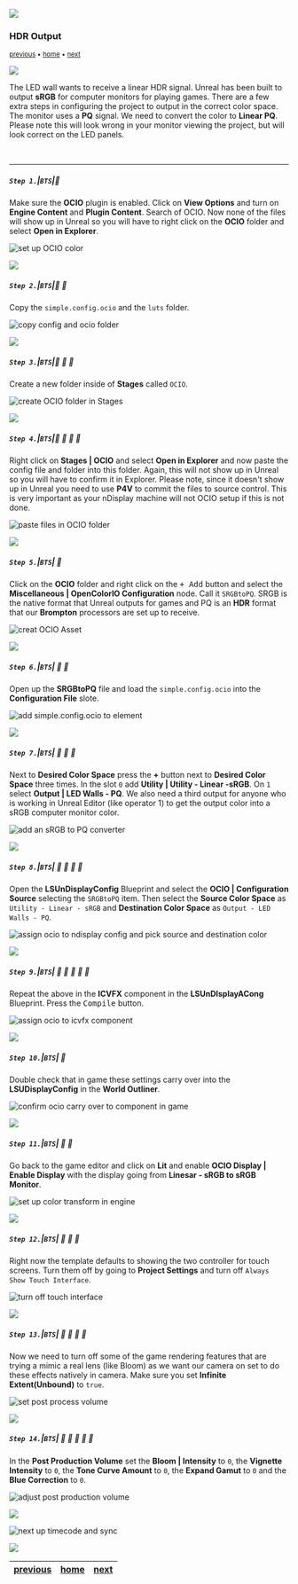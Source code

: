 ![](../images/line3.png)
### HDR Output

<sub>[previous](../live-link5/README.md#user-content-live-link) • [home](../README.md#user-content-gms2-background-tiles--sprites---table-of-contents) • [next](../timecode-sync/README.md#user-content-timecode--sync)</sub>

![](../images/line3.png)

The LED wall wants to receive a linear HDR signal.  Unreal has been built to output **sRGB** for computer monitors for playing games. There are a few extra steps in configuring the project to output in the correct color space. The monitor uses a **PQ** signal. We need to convert the color to **Linear PQ**.  Please note this will look wrong in your monitor viewing the project, but will look correct on the LED panels.

<br>

---


##### `Step 1.`\|`BTS`|:small_blue_diamond:

Make sure the **OCIO** plugin is enabled. Click on **View Options** and turn on **Engine Content** and **Plugin Content**.  Search of OCIO.  Now none of the files will show up in Unreal so you will have to right click on the **OCIO** folder and select **Open in Explorer**.

![set up OCIO color](images/ocioTools.png)

![](../images/line2.png)

##### `Step 2.`\|`BTS`|:small_blue_diamond: :small_blue_diamond: 

Copy the `simple.config.ocio` and the `luts` folder.

![copy config and ocio folder](images/simpleConfigOCIO.png)

![](../images/line2.png)

##### `Step 3.`\|`BTS`|:small_blue_diamond: :small_blue_diamond: :small_blue_diamond:

Create a new folder inside of **Stages** called `OCIO`.

![create OCIO folder in Stages](images/newOCIOFolder.png)

![](../images/line2.png)

##### `Step 4.`\|`BTS`|:small_blue_diamond: :small_blue_diamond: :small_blue_diamond: :small_blue_diamond:

Right click on **Stages | OCIO** and select **Open in Explorer** and now paste the config file and folder into this folder.  Again, this will not show up in Unreal so you will have to confirm it in Explorer. Please note, since it doesn't show up in Unreal you need to use **P4V** to commit the files to source control.  This is very important as your nDisplay machine will not OCIO setup if this is not done.

![paste files in OCIO folder](images/copyContent.png)

![](../images/line2.png)

##### `Step 5.`\|`BTS`| :small_orange_diamond:

Click on the **OCIO** folder and right click on the <kbd>+ Add</kbd> button and select the **Miscellaneous 
| OpenColorIO Configuration** node. Call it `SRGBtoPQ`.  SRGB is the native format that Unreal outputs for games and PQ is an **HDR** format that our **Brompton** processors are set up to receive.

![creat OCIO Asset](images/createOCIOAsset.png)

![](../images/line2.png)

##### `Step 6.`\|`BTS`| :small_orange_diamond: :small_blue_diamond:

Open up the **SRGBtoPQ** file and load the `simple.config.ocio` into the **Configuration File** slote.

![add simple.config.ocio to element](images/addOpenConfig.png)

![](../images/line2.png)

##### `Step 7.`\|`BTS`| :small_orange_diamond: :small_blue_diamond: :small_blue_diamond:

Next to **Desired Color Space** press the **+** button next to **Desired Color Space** three times.  In the slot `0` add **Utility | Utility - Linear -sRGB**.  On `1` select **Output | LED Walls - PQ**.  We also need a third output for anyone who is working in Unreal Editor (like operator 1) to get the output color into a sRGB computer monitor color.

![add an sRGB to PQ converter](images/conversion.png)


![](../images/line2.png)

##### `Step 8.`\|`BTS`| :small_orange_diamond: :small_blue_diamond: :small_blue_diamond: :small_blue_diamond:

Open the **LSUnDisplayConfig** Blueprint and select the  **OCIO | Configuration Source** selecting the `SRGBtoPQ` item.  Then select the **Source Color Space** as `Utility - Linear - sRGB` and **Destination Color Space** as `Output - LED Walls - PQ`.

![assign ocio to ndisplay config and pick source and destination color](images/assignOCIO.png)

![](../images/line2.png)

##### `Step 9.`\|`BTS`| :small_orange_diamond: :small_blue_diamond: :small_blue_diamond: :small_blue_diamond: :small_blue_diamond:

Repeat the above in the **ICVFX** component in the **LSUnDIsplayACong** Blueprint. Press the <kbd>Compile</kbd> button.

![assign ocio to icvfx component](images/ocioIcvx.png)

![](../images/line2.png)

##### `Step 10.`\|`BTS`| :large_blue_diamond:

Double check that in game these settings carry over into the **LSUDisplayConfig** in the **World Outliner**.

![confirm ocio carry over to component in game](images/confirmColor.png)

![](../images/line2.png)

##### `Step 11.`\|`BTS`| :large_blue_diamond: :small_blue_diamond: 

Go back to the game editor and click on **Lit** and enable **OCIO Display | Enable Display** with the display going from **Linesar - sRGB to sRGB Monitor**.

![set up color transform in engine](images/inGameColor.png)

![](../images/line2.png)


##### `Step 12.`\|`BTS`| :large_blue_diamond: :small_blue_diamond: :small_blue_diamond: 

Right now the template defaults to showing the two controller for touch screens.  Turn them off by going to **Project Settings** and turn off `Always Show Touch Interface`.

![turn off touch interface](images/turnOffTouch.png)

![](../images/line2.png)

##### `Step 13.`\|`BTS`| :large_blue_diamond: :small_blue_diamond: :small_blue_diamond:  :small_blue_diamond: 

Now we need to turn off some of the game rendering features that are trying a mimic a real lens (like Bloom) as we want our camera on set to do these effects natively in camera.  Make sure you set **Infinite Extent(Unbound)** to `true`.

![set post process volume](images/setPosttProcessVolume.png)

![](../images/line2.png)

##### `Step 14.`\|`BTS`| :large_blue_diamond: :small_blue_diamond: :small_blue_diamond: :small_blue_diamond:  :small_blue_diamond: 

In the **Post Production Volume** set the **Bloom | Intensity** to `0`, the **Vignette Intensity** to `0`, the **Tone Curve Amount** to `0`, the **Expand Gamut** to `0` and the **Blue Correction** to `0`.

![adjust post production volume](images/adjustmentPostVolume.png)

![](../images/line.png)

![next up timecode and sync](images/timecodeAndSync.png)

![](../images/line.png)

| [previous](../live-link5/README.md#user-content-live-link)| [home](../README.md#user-content-gms2-background-tiles--sprites---table-of-contents) | [next](../timecode-sync/README.md#user-content-timecode--sync)|
|---|---|---|

